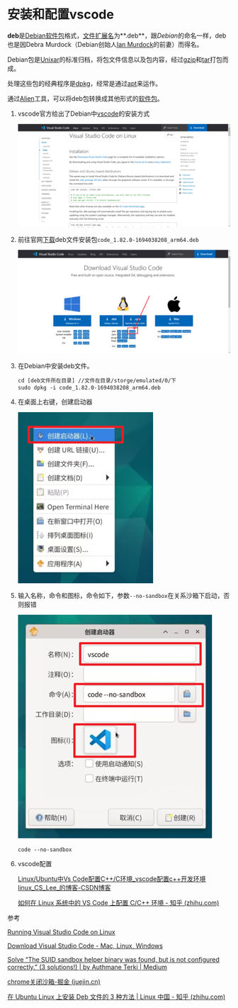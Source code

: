 # 安装和配置vscode

**deb**是[Debian](https://zh.wikipedia.org/wiki/Debian)[软件包](https://zh.wikipedia.org/wiki/软件包)格式，[文件扩展名](https://zh.wikipedia.org/wiki/文件扩展名)为**.deb**，跟*Debian*的命名一样，deb也是因Debra Murdock（Debian创始人[Ian Murdock](https://zh.wikipedia.org/wiki/Ian_Murdock)的前妻）而得名。

Debian包是[Unix](https://zh.wikipedia.org/wiki/Unix)[ar](https://zh.wikipedia.org/wiki/Ar_(Unix))的标准归档，将包文件信息以及包内容，经过[gzip](https://zh.wikipedia.org/wiki/Gzip)和[tar](https://zh.wikipedia.org/wiki/Tar)打包而成。

处理这些包的经典程序是[dpkg](https://zh.wikipedia.org/wiki/Dpkg)，经常是通过[apt](https://zh.wikipedia.org/wiki/Apt)来运作。

通过[Alien](https://zh.wikipedia.org/wiki/Alien)工具，可以将deb包转换成其他形式的[软件包](https://zh.wikipedia.org/wiki/软件包)。

1. vscode官方给出了Debian中[vscode](https://code.visualstudio.com/docs/setup/linux)的安装方式

   ![22](./img/22.png)

2. 前往官网[下载](https://code.visualstudio.com/Download)deb文件安装包`code_1.82.0-1694038208_arm64.deb`

   ![23](./img/23.png)

3. 在Debian中安装deb文件。

   ```shell
   cd [deb文件所在目录] //文件在目录/storge/emulated/0/下
   sudo dpkg -i code_1.82.0-1694038208_arm64.deb
   ```

4. 在桌面上右键，创建启动器

   ![24](./img/24.png)

5. 输入名称，命令和图标，命令如下，参数`--no-sandbox`在关系沙箱下启动，否则报错

   ![25](./img/25.png)

   ```shell
   code --no-sandbox
   ```

6. vscode配置

   [Linux/Ubuntu中Vs Code配置C++/C环境_vscode配置c++开发环境linux_CS_Lee_的博客-CSDN博客](https://blog.csdn.net/zimuzi2019/article/details/106861692)

   [如何在 Linux 系统中的 VS Code 上配置 C/C++ 环境 - 知乎 (zhihu.com)](https://zhuanlan.zhihu.com/p/344940452)

参考

[Running Visual Studio Code on Linux](https://code.visualstudio.com/docs/setup/linux)

[Download Visual Studio Code - Mac, Linux, Windows](https://code.visualstudio.com/Download)

[Solve “The SUID sandbox helper binary was found, but is not configured correctly.” (3 solutions!) | by Authmane Terki | Medium](https://authmane512.medium.com/solve-the-suid-sandbox-helper-binary-was-found-but-is-not-configured-correctly-3-solutions-4f1425a9a76c)

[chrome关闭沙箱-掘金 (juejin.cn)](https://juejin.cn/s/chrome关闭沙箱)

[在 Ubuntu Linux 上安装 Deb 文件的 3 种方法 | Linux 中国 - 知乎 (zhihu.com)](https://zhuanlan.zhihu.com/p/339632982)